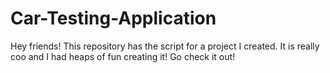 # Car-Testing-Application
Hey friends! This repository has the script for a project I created. It is really coo and I had heaps of fun creating it! Go check it out! 
